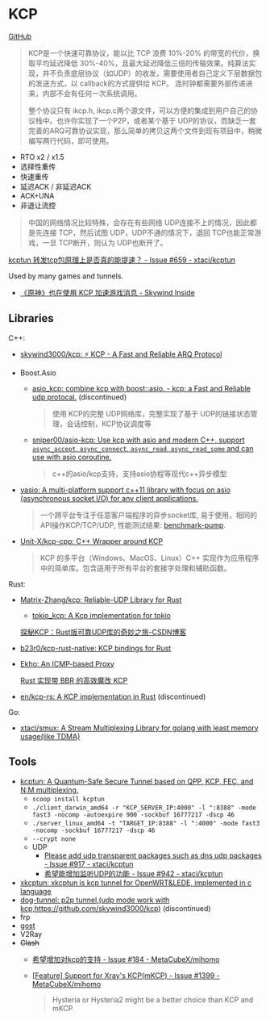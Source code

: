 # KCP
[GitHub](https://github.com/skywind3000/kcp)

> KCP是一个快速可靠协议，能以比 TCP 浪费 10%-20% 的带宽的代价，换取平均延迟降低 30%-40%，且最大延迟降低三倍的传输效果。纯算法实现，并不负责底层协议（如UDP）的收发，需要使用者自己定义下层数据包的发送方式，以 callback的方式提供给 KCP。 连时钟都需要外部传递进来，内部不会有任何一次系统调用。
> 
> 整个协议只有 ikcp.h, ikcp.c两个源文件，可以方便的集成到用户自己的协议栈中。也许你实现了一个P2P，或者某个基于 UDP的协议，而缺乏一套完善的ARQ可靠协议实现，那么简单的拷贝这两个文件到现有项目中，稍微编写两行代码，即可使用。

- RTO x2 / x1.5
- 选择性重传
- 快速重传
- 延迟ACK / 非延迟ACK
- ACK+UNA
- 非退让流控

> 中国的网络情况比较特殊，会存在有些网络 UDP连接不上的情况，因此都是先连接 TCP，然后试图 UDP，UDP不通的情况下，退回 TCP也能正常游戏，一旦 TCP断开，则认为 UDP也断开了。

[kcptun 转发tcp包原理上是否真的能提速？ - Issue #659 - xtaci/kcptun](https://github.com/xtaci/kcptun/issues/659)

Used by many games and tunnels.
- [《原神》也在使用 KCP 加速游戏消息 - Skywind Inside](https://skywind.me/blog/archives/2706)

## Libraries
C++:
- [skywind3000/kcp: :zap: KCP - A Fast and Reliable ARQ Protocol](https://github.com/skywind3000/kcp)
- Boost.Asio
  - [asio\_kcp: combine kcp with boost::asio. - kcp: a Fast and Reliable udp protocal.](https://github.com/libinzhangyuan/asio_kcp) (discontinued)

    > 使用 KCP的完整 UDP网络库，完整实现了基于 UDP的链接状态管理，会话控制，KCP协议调度等
  - [sniper00/asio-kcp: Use kcp with asio and modern C++, support `async_accept`, `async_connect`, `async_read`, `async_read_some` and can use with asio coroutine.](https://github.com/sniper00/asio-kcp)

    > c++的asio/kcp支持，支持asio协程等现代c++异步模型
- [yasio: A multi-platform support c++11 library with focus on asio (asynchronous socket I/O) for any client applications.](https://github.com/simdsoft/yasio)

  > 一个跨平台专注于任意客户端程序的异步socket库, 易于使用，相同的API操作KCP/TCP/UDP, 性能测试结果: [benchmark-pump](https://github.com/yasio/yasio/blob/master/benchmark.md).
- [Unit-X/kcp-cpp: C++ Wrapper around KCP](https://github.com/Unit-X/kcp-cpp)

  > KCP 的多平台（Windows、MacOS、Linux）C++ 实现作为应用程序中的简单库。包含适用于所有平台的套接字处理和辅助函数。

Rust:
- [Matrix-Zhang/kcp: Reliable-UDP Library for Rust](https://github.com/Matrix-Zhang/kcp)
  - [tokio\_kcp: A Kcp implementation for tokio](https://github.com/Matrix-Zhang/tokio_kcp)

  [探秘KCP：Rust版可靠UDP库的奇妙之旅-CSDN博客](https://blog.csdn.net/gitblog_00091/article/details/139434136)
- [b23r0/kcp-rust-native: KCP bindings for Rust](https://github.com/b23r0/kcp-rust-native)
- [Ekho: An ICMP-based Proxy](https://github.com/ma-chengyuan/ekho)

  [Rust 实现带 BBR 的高效魔改 KCP](https://danglingpointer.fun/posts/KCP)
- [en/kcp-rs: A KCP implementation in Rust](https://github.com/en/kcp-rs) (discontinued)

Go:
- [xtaci/smux: A Stream Multiplexing Library for golang with least memory usage(like TDMA)](https://github.com/xtaci/smux)

## Tools
- [kcptun: A Quantum-Safe Secure Tunnel based on QPP, KCP, FEC, and N:M multiplexing.](https://github.com/xtaci/kcptun)
  - `scoop install kcptun`
  - `./client_darwin_amd64 -r "KCP_SERVER_IP:4000" -l ":8388" -mode fast3 -nocomp -autoexpire 900 -sockbuf 16777217 -dscp 46`
  - `./server_linux_amd64 -t "TARGET_IP:8388" -l ":4000" -mode fast3 -nocomp -sockbuf 16777217 -dscp 46`
  - `--crypt none`
  - UDP
    - [Please add udp transparent packages such as dns udp packages - Issue #917 - xtaci/kcptun](https://github.com/xtaci/kcptun/issues/917)
    - [希望能增加监听UDP的功能 - Issue #942 - xtaci/kcptun](https://github.com/xtaci/kcptun/issues/942)
- [xkcptun: xkcptun is kcp tunnel for OpenWRT&LEDE, implemented in c language](https://github.com/liudf0716/xkcptun)
- [dog-tunnel: p2p tunnel,(udp mode work with kcp,https://github.com/skywind3000/kcp)](https://github.com/vzex/dog-tunnel) (discontinued)
- frp
- [gost](https://v2.gost.run/kcp/)
- V2Ray
- ~~Clash~~
  - [希望增加对kcp的支持 - Issue #184 - MetaCubeX/mihomo](https://github.com/MetaCubeX/mihomo/issues/184)
  - [\[Feature\] Support for Xray's KCP(mKCP) - Issue #1399 - MetaCubeX/mihomo](https://github.com/MetaCubeX/mihomo/issues/1399)

    > Hysteria or Hysteria2 might be a better choice than KCP and mKCP
